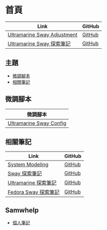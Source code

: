 

# 首頁

| Link | GitHub |
| ---- | ------ |
| [Ultramarine Sway Adjustment](https://samwhelp.github.io/ultramarine-sway-adjustment/) | [GitHub](https://github.com/samwhelp/ultramarine-sway-adjustment) |
| [Ultramarine Sway 探索筆記](https://samwhelp.github.io/note-about-ultramarine-sway/) | [GitHub](https://github.com/samwhelp/note-about-ultramarine-sway) |




## 主題

* [微調腳本](#微調腳本)
* [相關筆記](#相關筆記)




## 微調腳本

| 微調腳本 |
| -------- |
| [Ultramarine Sway Config](https://github.com/samwhelp/ultramarine-sway-adjustment/tree/main/prototype/main/sway-config/Main) |




## 相關筆記

| Link | GitHub |
| ---- | ------ |
| [System Modeling](https://samwhelp.github.io/system-modeling/) | [GitHub](https://github.com/samwhelp/system-modeling) |
| [Sway 探索筆記](https://samwhelp.github.io/note-about-sway/) | [GitHub](https://github.com/samwhelp/note-about-sway) |
| [Ultramarine 探索筆記](https://samwhelp.github.io/note-about-ultramarine/) | [GitHub](https://github.com/samwhelp/note-about-ultramarine) |
| [Fedora Sway 探索筆記](https://samwhelp.github.io/note-about-fedora-sway/) | [GitHub](https://github.com/samwhelp/note-about-fedora-sway) |




## Samwhelp

* [個人筆記](https://samwhelp.github.io/book/)

